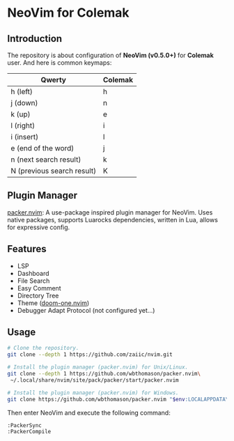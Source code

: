 # NeoVim for Colemak

## Introduction
The repository is about configuration of **NeoVim (v0.5.0+)** for **Colemak** user. And here is common keymaps:

|Qwerty|Colemak|
|--|--|
|h (left)|h|
|j (down)|n|
|k (up)|e|
|l (right)|i|
|i (insert)|l|
|e (end of the word)|j|
|n (next search result)|k|
|N (previous search result)|K|

## Plugin Manager

[packer.nvim](https://github.com/wbthomason/packer.nvim): A use-package inspired plugin manager for NeoVim. Uses native packages, supports Luarocks dependencies, written in Lua, allows for expressive config.

## Features

- LSP
- Dashboard
- File Search
- Easy Comment
- Directory Tree
- Theme ([doom-one.nvim](https://github.com/NTBBloodbath/doom-one.nvim))
- Debugger Adapt Protocol (not configured yet...)

## Usage

```bash
# Clone the repository.
git clone --depth 1 https://github.com/zaiic/nvim.git

# Install the plugin manager (packer.nvim) for Unix/Linux.
git clone --depth 1 https://github.com/wbthomason/packer.nvim\
 ~/.local/share/nvim/site/pack/packer/start/packer.nvim

# Install the plugin manager (packer.nvim) for Windows.
git clone https://github.com/wbthomason/packer.nvim "$env:LOCALAPPDATA\nvim-data\site\pack\packer\start\packer.nvim"
```

Then enter NeoVim and execute the following command:
```bash
:PackerSync
:PackerCompile
```

